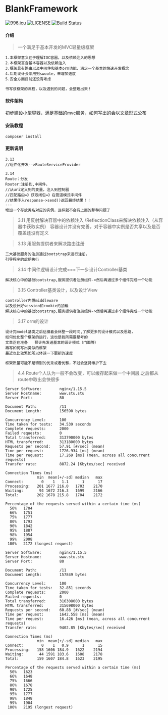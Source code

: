 # BlankFramework
[![996.icu](https://img.shields.io/badge/link-996.icu-red.svg)](https://996.icu)
[![LICENSE](https://img.shields.io/badge/license-Anti%20996-blue.svg)](https://github.com/996icu/996.ICU/blob/master/LICENSE)
[![Build Status](https://travis-ci.org/blankqwq/BlankPhp.svg?branch=master)](https://travis-ci.org/blankqwq/BlankPhp)
#### 介绍
> 一个满足于基本开发的MVC轻量级框架

    1.本框架意义在于理解IOC容器，以及依赖注入的思想
    2.本框架富含基本容器以及依赖注入
    3.框架具有路由以及中间件和基本orm功能，满足一个基本的快速开发概念
    4.后期设计会采用到swoole，来增加速度
    5.安全方面目前还没有考虑
    
    书写该框架的流程，以及遇到的问题，会整理出来！

#### 软件架构
初步建设小型容器，满足基础的mvc服务，如何写出的会以文章形式公布


#### 安装教程

```
composer install
```

#### 更新说明
    3.13
    //组件化开发-->RouteServiceProvider
    
    3.14
    Route：分发
    Router:注册到,中间件，
    //从uri定义到的变量，注入到控制器
    //匹配路由=》获取闭包=》在管道模式中间件
    //结果传入response->send()返回最终结果！！
    ---
    增加一个存放类名对应的实例，这样就不会有上面的那种问题了
    
> 3.11  用反射解决容器中的依赖注入
    \ReflectionClass来解决依赖注入（从容器中获取实例）
    容器设计并没有完善，对于容器中实例是否共享以及是否覆盖还没有定义

> 3.13 用服务提供者来解决路由注册

    三大基础服务的注册通过bootstrap来进行注册，
    引导程序的后期执行

> 3.14 中间件逻辑设计完成===下一步设计Controller基类

    解决核心中的基础bootstrap,服务提供者注册组件->然后再通过多个组件完成一个功能
    
> 3.15 Controller基类设计，以及设计View

    controller内置middleware
    以及设计好session和cookie的加载
    解决核心中的基础bootstrap,服务提供者注册组件->然后再通过多个组件完成一个功能
    
> 3.17 orm的设计

    设计完model基类之后估摸着会休整一段时间,了解更多的设计模式以及思路，
    如何优化整个框架的运行，这也是我所需要是考的
    文章正在准备   预计先发送基本的设计模式（门面等）
    再写如何写出类似的框架
    最近也比较繁忙所以体谅一下更新的速度
    
    框架质量可能不是特别的优秀或者优雅，不过会坚持维护下去
    
    
> 4.4 Route个人认为一般不会改变，可以缓存起来做一个中间层,之后都从route中取出会快很多
 


```ab
Server Software:        nginx/1.15.5
Server Hostname:        www.stu.stu
Server Port:            80

Document Path:          /11
Document Length:        156590 bytes

Concurrency Level:      100
Time taken for tests:   34.539 seconds
Complete requests:      2000
Failed requests:        0
Total transferred:      313790000 bytes
HTML transferred:       313180000 bytes
Requests per second:    57.91 [#/sec] (mean)
Time per request:       1726.934 [ms] (mean)
Time per request:       17.269 [ms] (mean, across all concurrent requests)
Transfer rate:          8872.24 [Kbytes/sec] received

Connection Times (ms)
              min  mean[+/-sd] median   max
Connect:        0    1   1.1      1      17
Processing:   201 1677 216.0   1703    2170
Waiting:       94 1672 216.3   1699    2166
Total:        202 1678 215.8   1704    2172

Percentage of the requests served within a certain time (ms)
  50%   1704
  66%   1751
  75%   1777
  80%   1793
  90%   1842
  95%   1887
  98%   1954
  99%   2008
 100%   2172 (longest request)

Server Software:        nginx/1.15.5
Server Hostname:        www.stu.stu
Server Port:            80

Document Path:          /11
Document Length:        157849 bytes

Concurrency Level:      100
Time taken for tests:   32.851 seconds
Complete requests:      2000
Failed requests:        0
Total transferred:      316308000 bytes
HTML transferred:       315698000 bytes
Requests per second:    60.88 [#/sec] (mean)
Time per request:       1642.558 [ms] (mean)
Time per request:       16.426 [ms] (mean, across all concurrent requests)
Transfer rate:          9402.85 [Kbytes/sec] received

Connection Times (ms)
              min  mean[+/-sd] median   max
Connect:        0    1   0.9      1      15
Processing:   158 1606 184.9   1622    2194
Waiting:       44 1591 183.6   1608    2178
Total:        159 1607 184.8   1623    2195

Percentage of the requests served within a certain time (ms)
  50%   1623
  66%   1648
  75%   1666
  80%   1678
  90%   1725
  95%   1777
  98%   1848
  99%   1904
 100%   2195 (longest request)
```